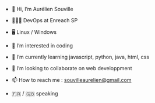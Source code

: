 - 👋 Hi, I’m Aurélien Souville
- 🧑🏻‍💻 DevOps at Enreach SP
- 🖥️ Linux / Windows 

- 👀 I’m interested in coding
- 🌱 I’m currently learning javascript, python, java, html, css

- 💞️ I’m looking to collaborate on web developpment 
- 📫 How to reach me : souvilleaurelien@gmail.com
- 🇫🇷 / 🇬🇧 speaking 

<!---
asouville/asouville is a ✨ special ✨ repository because its `README.md` (this file) appears on your GitHub profile.
You can click the Preview link to take a look at your changes.
--->
